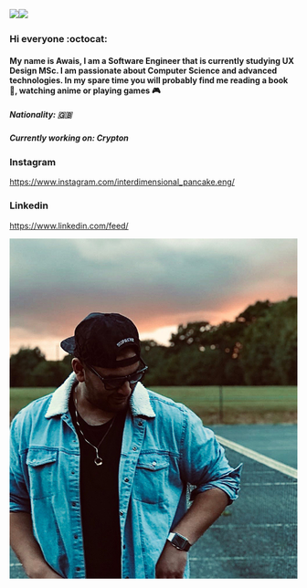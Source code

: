 <img src="https://github-readme-stats.vercel.app/api?username=AKhatabdev&show_icons=true&count_private=true" width="500" height="auto"/><img src="https://github-readme-stats.vercel.app/api/top-langs/?username=AKhatabdev&layout=compact/" width="208" height="auto"/>

### Hi everyone :octocat:

#### My name is Awais, I am a Software Engineer that is currently studying UX Design MSc. I am passionate about Computer Science and advanced technologies. In my spare time you will probably find me reading a book 📖, watching anime or playing games 🎮 

##### Nationality: 🇬🇧


##### Currently working on: Crypton

### Instagram
https://www.instagram.com/interdimensional_pancake.eng/

### Linkedin
https://www.linkedin.com/feed/



![Image](https://github.com/AKhatabdev/AKhatabdev/blob/master/images/IntroImage.jpg)

<!--
**AKhatabdev/AKhatabdev** is a ✨ _special_ ✨ repository because its `README.md` (this file) appears on your GitHub profile.

Here are some ideas to get you started:

- 🔭 I’m currently working on ...
- 🌱 I’m currently learning ...
- 👯 I’m looking to collaborate on ...
- 🤔 I’m looking for help with ...
- 💬 Ask me about ...
- 📫 How to reach me: ...
- 😄 Pronouns: ...
- ⚡ Fun fact: ...
-->
